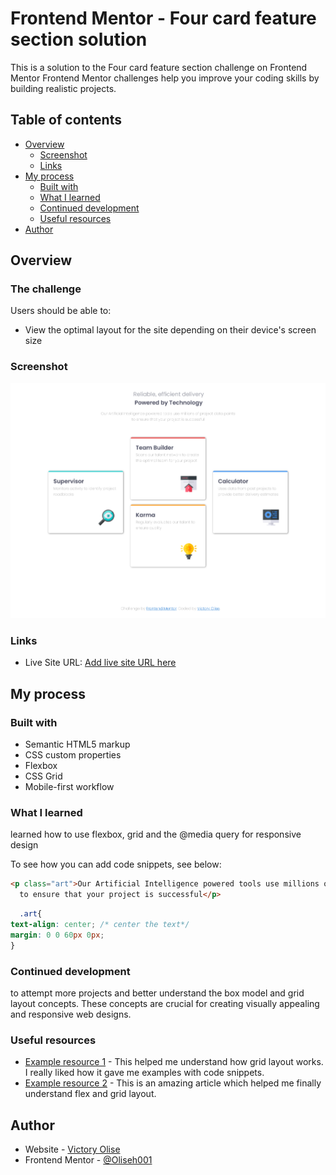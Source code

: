 # Frontend Mentor - Four card feature section solution

This is a solution to the Four card feature section challenge on Frontend Mentor Frontend Mentor challenges help you improve your coding skills by building realistic projects. 

## Table of contents

- [Overview](#overview)
  - [Screenshot](#screenshot)
  - [Links](#links)
- [My process](#my-process)
  - [Built with](#built-with)
  - [What I learned](#what-i-learned)
  - [Continued development](#continued-development)
  - [Useful resources](#useful-resources)
- [Author](#Victory-Olise)

## Overview

### The challenge

Users should be able to:

- View the optimal layout for the site depending on their device's screen size

### Screenshot

![](./images/Screenshot%20Four%20card%20feature%20section%20Desktop.png)
### Links

- Live Site URL: [Add live site URL here](https://your-live-site-url.com)

## My process

### Built with

- Semantic HTML5 markup
- CSS custom properties
- Flexbox
- CSS Grid
- Mobile-first workflow

### What I learned
learned how to use flexbox, grid and the @media query for responsive design

To see how you can add code snippets, see below:

```html
<p class="art">Our Artificial Intelligence powered tools use millions of project data points 
  to ensure that your project is successful</p>
```
```css
  .art{
text-align: center; /* center the text*/
margin: 0 0 60px 0px;
}
```

### Continued development

 to attempt more projects and better understand the box model and grid layout concepts. These concepts are crucial for creating visually appealing and responsive web designs.
### Useful resources

- [Example resource 1](https://https://www.blackbox.ai/) - This helped me understand how grid layout works. I really liked how it gave me examples with code snippets.
- [Example resource 2](https://developer.mozilla.org/en-US/docs/Learn/CSS/CSS_layout/Grids) - This is an amazing article which helped me finally understand flex and grid layout.
## Author

- Website - [Victory Olise](https://www.your-site.com)
- Frontend Mentor - [@Oliseh001](https://www.frontendmentor.io/profile/Oliseh001)